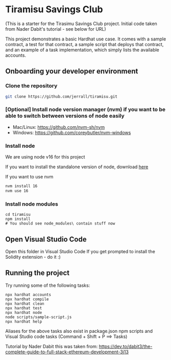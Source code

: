 # Tiramisu Savings Club

(This is a starter for the Tirasimu Savings Club project. Initial code taken from Nader Dabit's tutorial - see below for URL)

This project demonstrates a basic Hardhat use case. It comes with a sample contract, a test for that contract, a sample script that deploys that contract, and an example of a task implementation, which simply lists the available accounts.

## Onboarding your developer environment

### Clone the repository

```bash
git clone https://github.com/jerrall/tiramisu.git
```

### [Optional] Install node version manager (nvm) if you want to be able to switch between versions of node easily
- Mac/Linux: https://github.com/nvm-sh/nvm
- Windows: https://github.com/coreybutler/nvm-windows

### Install node
We are using node v16 for this project

If you want to install the standalone version of node, download [here](https://nodejs.org/en/download/)

If you want to use nvm
```bash
nvm install 16
nvm use 16
```

### Install node modules

```
cd tiramisu
npm install
# You should see node_modules\ contain stuff now
```

## Open Visual Studio Code

Open this folder in Visual Studio Code
If you get prompted to install the Solidity extension - do it :)

## Running the project

Try running some of the following tasks:

```shell
npx hardhat accounts
npx hardhat compile
npx hardhat clean
npx hardhat test
npx hardhat node
node scripts/sample-script.js
npx hardhat help
```

Aliases for the above tasks also exist in package.json npm scripts and Visual Studio code tasks (Command + Shift + P ==> Tasks)

Tutorial by Nader Dabit this was taken from:
https://dev.to/dabit3/the-complete-guide-to-full-stack-ethereum-development-3j13
